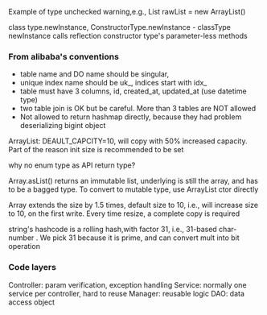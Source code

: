 Example of type unchecked warning,e.g.,  List<String> rawList = new ArrayList()

class type.newInstance, ConstructorType.newInstance - classType newInstance calls reflection constructor type's parameter-less methods

### From alibaba's conventions

* table name and DO name should be singular, 
* unique index name should be uk_, indices start with idx_
* table must have 3 columns, id, created_at, updated_at (use datetime type)
* two table join is OK but be careful. More than 3 tables are NOT allowed
* Not allowed to return hashmap directly, because they had problem deserializing bigint object

ArrayList: DEAULT_CAPCITY=10, will copy with 50% increased capacity. Part of the reason init size is recommended to be set

why no enum type as API return type?

Array.asList() returns an immutable list, underlying is still the array, and has to be a bagged type. To convert to mutable type, use ArrayList ctor directly

Array extends the size by 1.5 times, default size to 10, i.e., will increase size to 10, on the first write. Every time resize, a complete copy is required

string's hashcode is a rolling hash,with factor 31, i.e., 31-based char-number . We pick 31 because it is prime, and can convert mult into bit operation

### Code layers
Controller: param verification, exception handling
Service: normally one service per controller, hard to reuse
Manager: reusable logic 
DAO: data access object
